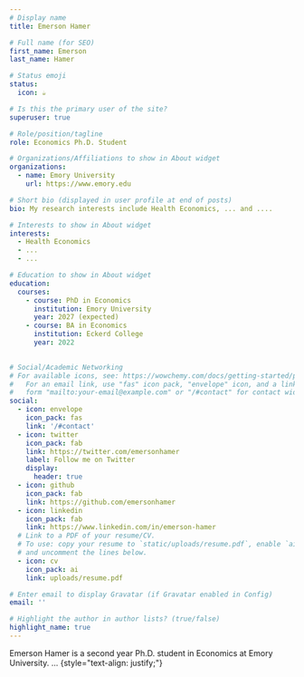 ```yaml
---
# Display name
title: Emerson Hamer

# Full name (for SEO)
first_name: Emerson
last_name: Hamer

# Status emoji
status:
  icon: ☕️

# Is this the primary user of the site?
superuser: true

# Role/position/tagline
role: Economics Ph.D. Student

# Organizations/Affiliations to show in About widget
organizations:
  - name: Emory University
    url: https://www.emory.edu

# Short bio (displayed in user profile at end of posts)
bio: My research interests include Health Economics, ... and ....

# Interests to show in About widget
interests:
  - Health Economics
  - ...
  - ...

# Education to show in About widget
education:
  courses:
    - course: PhD in Economics
      institution: Emory University
      year: 2027 (expected)
    - course: BA in Economics
      institution: Eckerd College
      year: 2022
  

# Social/Academic Networking
# For available icons, see: https://wowchemy.com/docs/getting-started/page-builder/#icons
#   For an email link, use "fas" icon pack, "envelope" icon, and a link in the
#   form "mailto:your-email@example.com" or "/#contact" for contact widget.
social:
  - icon: envelope
    icon_pack: fas
    link: '/#contact'
  - icon: twitter
    icon_pack: fab
    link: https://twitter.com/emersonhamer
    label: Follow me on Twitter
    display:
      header: true
  - icon: github
    icon_pack: fab
    link: https://github.com/emersonhamer
  - icon: linkedin
    icon_pack: fab
    link: https://www.linkedin.com/in/emerson-hamer
  # Link to a PDF of your resume/CV.
  # To use: copy your resume to `static/uploads/resume.pdf`, enable `ai` icons in `params.yaml`,
  # and uncomment the lines below.
  - icon: cv
    icon_pack: ai
    link: uploads/resume.pdf

# Enter email to display Gravatar (if Gravatar enabled in Config)
email: ''

# Highlight the author in author lists? (true/false)
highlight_name: true
---
```


Emerson Hamer is a second year Ph.D. student in Economics at Emory University. ...
{style="text-align: justify;"}
